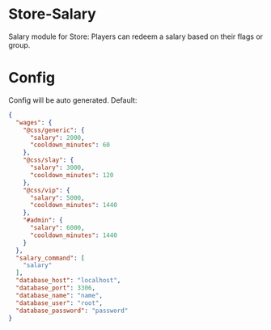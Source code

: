 # Store-Salary
Salary module for Store: Players can redeem a salary based on their flags or group.

# Config
Config will be auto generated. Default:
```json
{
  "wages": {
    "@css/generic": {
      "salary": 2000,
      "cooldown_minutes": 60
    },
    "@css/slay": {
      "salary": 3000,
      "cooldown_minutes": 120
    },
    "@css/vip": {
      "salary": 5000,
      "cooldown_minutes": 1440
    },
    "#admin": {
      "salary": 6000,
      "cooldown_minutes": 1440
    }
  },
  "salary_command": [
    "salary"
  ],
  "database_host": "localhost",
  "database_port": 3306,
  "database_name": "name",
  "database_user": "root",
  "database_password": "password"
}
```
